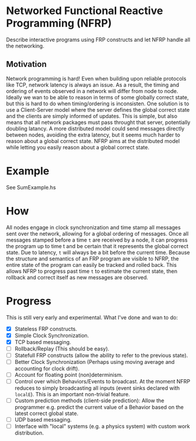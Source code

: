 # Networked Functional Reactive Programming (NFRP)

Describe interactive programs using FRP constructs and let NFRP handle all the networking.

## Motivation

Network programming is hard! Even when building upon reliable protocols like TCP, network latency is always an issue. As a result, the timing and ordering of events observed in a network will differ from node to node. Ideally we wan to be able to reason in terms of some globally correct state, but this is hard to do when timing/ordering is inconsisten. One solution is to use a Client-Server model where the server defines the global correct state and the clients are simply informed of updates. This is simple, but also means that all network packages must pass throught that server, potentially doubling latancy. A more distributed model could send messages directly between nodes, avoiding the extra latency, but it seems much harder to reason about a global correct state. NFRP aims at the distributed model while letting you easily reason about a global correct state.

# Example

See SumExample.hs

# How

All nodes engage in clock synchronization and time stamp all messages sent over the network, allowing for a global ordering of messages. Once all messages stamped before a time ```t``` are received by a node, it can progress the program up to time t and be certain that it represents the global correct state. Due to latency, ```t``` will always be a bit before the current time. Because the structure and semantics of an FRP program are visible to NFRP, the entire state of the program can easily be tracked and rolled back. This allows NFRP to progress past time ```t``` to estimate the current state, then rollback and correct itself as new messages are observed.

# Progress

This is still very early and experimental. What I've done and wan to do:

- [X] Stateless FRP constructs.
- [X] Simple Clock Synchronization.
- [X] TCP based messaging.
- [ ] Rollback/Replay (This should be easy).
- [ ] Statefull FRP constructs (allow the ability to refer to the previous state).
- [ ] Better Clock Synchronization (Perhaps using moving average and accounting for clock drift).
- [ ] Account for floating point (non)determinism.
- [ ] Control over which Behaviors/Events to broadcast. At the moment NFRP reduces to simply broadcasting all inputs (event sinks declared with ```localE```). This is an important non-trivial feature.
- [ ] Custom prediction methods (client-side prediction): Allow the programmer e.g. predict the current value of a Behavior based on the latest correct global state.
- [ ] UDP based messaging.
- [ ] Interface with "local" systems (e.g. a physics system) with custom work distribution.
